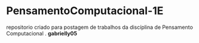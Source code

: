 # PensamentoComputacional-1E
repositorio criado para postagem de trabalhos da discíplina de Pensamento Computacional .
**gabrielly05**
